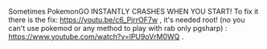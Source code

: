Sometimes PokemonGO INSTANTLY CRASHES WHEN YOU START! To fix it there is the fix: https://youtu.be/c6_PjrrOF7w ,
it's needed root! (no you can't use pokemod or any method to play with rab only pgsharp) : https://www.youtube.com/watch?v=lPU9oVrM0WQ .
